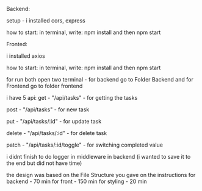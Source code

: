 Backend:

setup - i installed cors, express

how to start: in terminal, write: npm install and then npm start


Fronted:

i installed axios

how to start: in terminal, write: npm install and then npm start


for run both open two terminal - for backend go to Folder Backend and for Frontend go to folder frontend

i have 5 api:
get - "/api/tasks" - for getting the tasks 

post - "/api/tasks" - for new task

put - "/api/tasks/:id" - for update task

delete - "/api/tasks/:id" - for delete task

patch - "/api/tasks/:id/toggle" - for switching completed value

i didnt finish to do logger in middleware in backend (i wanted to save it to the end but did not have time)

the design was based on the File Structure you gave on the instructions
for backend - 70 min
for front - 150 min
for styling - 20 min

